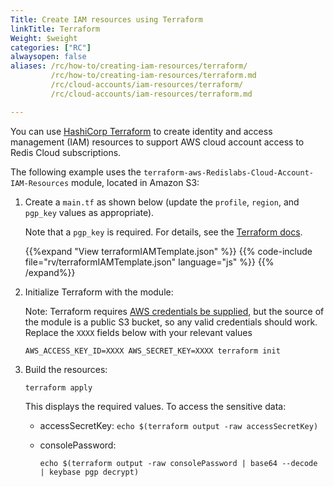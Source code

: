 ```yaml
---
Title: Create IAM resources using Terraform
linkTitle: Terraform
Weight: $weight
categories: ["RC"]
alwaysopen: false
aliases: /rc/how-to/creating-iam-resources/terraform/
         /rc/how-to/creating-iam-resources/terraform.md
         /rc/cloud-accounts/iam-resources/terraform/
         /rc/cloud-accounts/iam-resources/terraform.md

---
```

You can use [HashiCorp Terraform](https://www.terraform.io/intro/index.html) to create identity and access management (IAM) resources to support AWS cloud account access to Redis Cloud subscriptions.

The following example uses the `terraform-aws-Redislabs-Cloud-Account-IAM-Resources` module, located in Amazon&nbsp;S3:


1. Create a `main.tf` as shown below (update the `profile`, `region`, and `pgp_key` values as appropriate).

    Note that a `pgp_key` is required. For details, see the [Terraform docs](https://registry.terraform.io/providers/hashicorp/aws/latest/docs/resources/iam_user_login_profile#pgp_key). 

    {{%expand "View terraformIAMTemplate.json" %}}
    {{% code-include file="rv/terraformIAMTemplate.json" language="js" %}}
    {{% /expand%}}

2. Initialize Terraform with the module:

    Note: Terraform requires [AWS credentials be supplied](https://www.terraform.io/docs/language/modules/sources.html#s3-bucket), but the source of the module is a public S3 bucket, so any valid credentials should work.   Replace the `XXXX` fields below with your relevant values

    ```
    AWS_ACCESS_KEY_ID=XXXX AWS_SECRET_KEY=XXXX terraform init
    ```

3. Build the resources:

    ```
    terraform apply
    ```

    This displays the required values.  To access the sensitive data:

    * accessSecretKey: `echo $(terraform output -raw accessSecretKey)`
    * consolePassword:

        `echo $(terraform output -raw consolePassword | base64 --decode | keybase pgp decrypt)`
